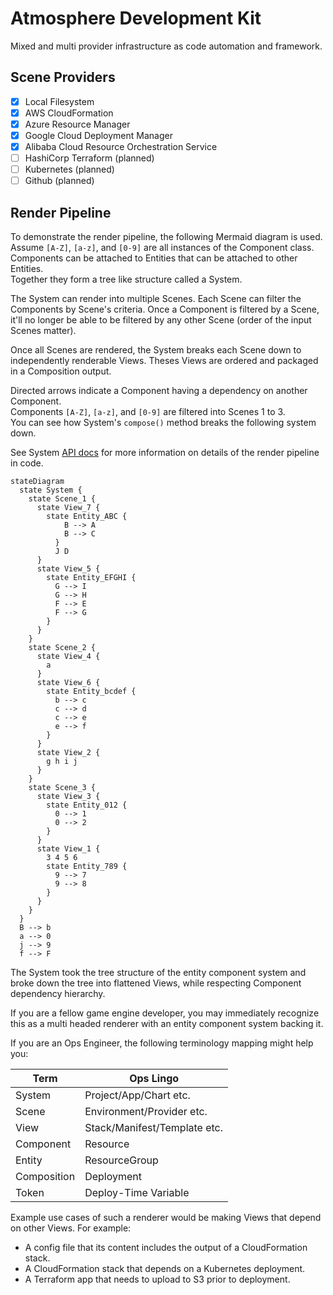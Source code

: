 # Atmosphere Development Kit

Mixed and multi provider infrastructure as code automation and framework.

## Scene Providers

- [x] Local Filesystem
- [x] AWS CloudFormation
- [x] Azure Resource Manager
- [x] Google Cloud Deployment Manager
- [x] Alibaba Cloud Resource Orchestration Service
- [ ] HashiCorp Terraform (planned)
- [ ] Kubernetes (planned)
- [ ] Github (planned)

## Render Pipeline

To demonstrate the render pipeline, the following Mermaid diagram is used.  
Assume `[A-Z]`, `[a-z]`, and `[0-9]` are all instances of the Component class.  
Components can be attached to Entities that can be attached to other Entities.  
Together they form a tree like structure called a System.

The System can render into multiple Scenes. Each Scene can filter the Components
by Scene's criteria. Once a Component is filtered by a Scene, it'll no longer be
able to be filtered by any other Scene (order of the input Scenes matter).

Once all Scenes are rendered, the System breaks each Scene down to independently
renderable Views. Theses Views are ordered and packaged in a Composition output.

Directed arrows indicate a Component having a dependency on another Component.  
Components `[A-Z]`, `[a-z]`, and `[0-9]` are filtered into Scenes 1 to 3.  
You can see how System's `compose()` method breaks the following system down.

See System [API docs](https://zorse-lang.github.io/adk/classes/core.System.html)
for more information on details of the render pipeline in code.

```mermaid
stateDiagram
  state System {
    state Scene_1 {
      state View_7 {
        state Entity_ABC {
            B --> A
            B --> C
          }
          J D
      }
      state View_5 {
        state Entity_EFGHI {
          G --> I
          G --> H
          F --> E
          F --> G
        }
      }
    }
    state Scene_2 {
      state View_4 {
        a
      }
      state View_6 {
        state Entity_bcdef {
          b --> c
          c --> d
          c --> e
          e --> f
        }
      }
      state View_2 {
        g h i j
      }
    }
    state Scene_3 {
      state View_3 {
        state Entity_012 {
          0 --> 1
          0 --> 2
        }
      }
      state View_1 {
        3 4 5 6
        state Entity_789 {
          9 --> 7
          9 --> 8
        }
      }
    }
  }
  B --> b
  a --> 0
  j --> 9
  f --> F
```

The System took the tree structure of the entity component system and broke down
the tree into flattened Views, while respecting Component dependency hierarchy.

If you are a fellow game engine developer, you may immediately recognize this as
a multi headed renderer with an entity component system backing it.

If you are an Ops Engineer, the following terminology mapping might help you:

| Term        | Ops Lingo                    |
| ----------- | ---------------------------- |
| System      | Project/App/Chart etc.       |
| Scene       | Environment/Provider etc.    |
| View        | Stack/Manifest/Template etc. |
| Component   | Resource                     |
| Entity      | ResourceGroup                |
| Composition | Deployment                   |
| Token       | Deploy-Time Variable         |

Example use cases of such a renderer would be making Views that depend on other
Views. For example:

- A config file that its content includes the output of a CloudFormation stack.
- A CloudFormation stack that depends on a Kubernetes deployment.
- A Terraform app that needs to upload to S3 prior to deployment.
